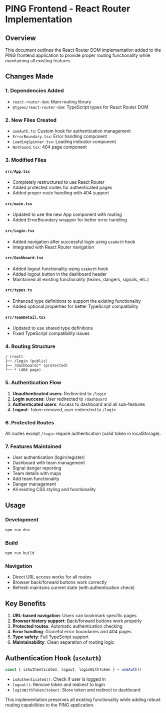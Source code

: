 # PING Frontend - React Router Implementation

## Overview
This document outlines the React Router DOM implementation added to the PING frontend application to provide proper routing functionality while maintaining all existing features.

## Changes Made

### 1. Dependencies Added
- `react-router-dom`: Main routing library
- `@types/react-router-dom`: TypeScript types for React Router DOM

### 2. New Files Created
- `useAuth.ts`: Custom hook for authentication management
- `ErrorBoundary.tsx`: Error handling component
- `LoadingSpinner.tsx`: Loading indicator component
- `NotFound.tsx`: 404 page component

### 3. Modified Files

#### `src/App.tsx`
- Completely restructured to use React Router
- Added protected routes for authenticated pages
- Added proper route handling with 404 support

#### `src/main.tsx`
- Updated to use the new App component with routing
- Added ErrorBoundary wrapper for better error handling

#### `src/Login.tsx`
- Added navigation after successful login using `useAuth` hook
- Integrated with React Router navigation

#### `src/Dashboard.tsx`
- Added logout functionality using `useAuth` hook
- Added logout button in the dashboard header
- Maintained all existing functionality (teams, dangers, signals, etc.)

#### `src/types.ts`
- Enhanced type definitions to support the existing functionality
- Added optional properties for better TypeScript compatibility

#### `src/TeamDetail.tsx`
- Updated to use shared type definitions
- Fixed TypeScript compatibility issues

### 4. Routing Structure

```
/ (root)
├── /login (public)
├── /dashboard/* (protected)
└── * (404 page)
```

### 5. Authentication Flow

1. **Unauthenticated users**: Redirected to `/login`
2. **Login success**: User redirected to `/dashboard`
3. **Authenticated users**: Access to dashboard and all sub-features
4. **Logout**: Token removed, user redirected to `/login`

### 6. Protected Routes
All routes except `/login` require authentication (valid token in localStorage).

### 7. Features Maintained
- User authentication (login/register)
- Dashboard with team management
- Signal danger reporting
- Team details with maps
- Add team functionality
- Danger management
- All existing CSS styling and functionality

## Usage

### Development
```bash
npm run dev
```

### Build
```bash
npm run build
```

### Navigation
- Direct URL access works for all routes
- Browser back/forward buttons work correctly  
- Refresh maintains current state (with authentication check)

## Key Benefits

1. **URL-based navigation**: Users can bookmark specific pages
2. **Browser history support**: Back/forward buttons work properly
3. **Protected routes**: Automatic authentication checking
4. **Error handling**: Graceful error boundaries and 404 pages
5. **Type safety**: Full TypeScript support
6. **Maintainability**: Clean separation of routing logic

## Authentication Hook (`useAuth`)

```typescript
const { isAuthenticated, logout, loginWithToken } = useAuth()
```

- `isAuthenticated()`: Check if user is logged in
- `logout()`: Remove token and redirect to login
- `loginWithToken(token)`: Store token and redirect to dashboard

This implementation preserves all existing functionality while adding robust routing capabilities to the PING application.
